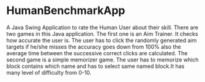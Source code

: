 # HumanBenchmarkApp
A Java Swing Application to rate the Human User about their skill.
There are two games in this Java application.
The first one is an Aim Trainer.
It checks how accurate the user is. The user has to click the randomly generated aim targets if he/she misses the accuracy goes down from 100% also the average time between the successive correct clicks are calculated.
The second game is a simple memorizer game.
The user has to memorize which block contains which name and has to select same named block.It has many level of difficulty from 0-10.
